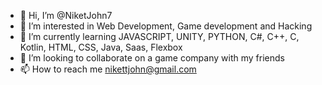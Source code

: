 - 👋 Hi, I’m @NiketJohn7
- 👀 I’m interested in Web Development, Game development and Hacking
- 🌱 I’m currently learning JAVASCRIPT, UNITY, PYTHON, C#, C++, C, Kotlin, HTML, CSS, Java, Saas, Flexbox
- 💞️ I’m looking to collaborate on a game company with my friends 
- 📫 How to reach me nikettjohn@gmail.com 

<!---
NiketJohn7/NiketJohn7 is a ✨ special ✨ repository because its `README.md` (this file) appears on your GitHub profile.
You can click the Preview link to take a look at your changes.
--->
